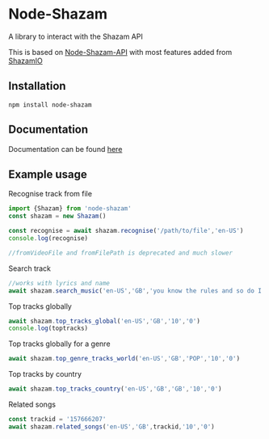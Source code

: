 # Node-Shazam
 A library to interact with the Shazam API

This is based on [Node-Shazam-API](https://github.com/asivery/node-shazam-api) with most features added from [ShazamIO](https://github.com/shazamio/ShazamIO)

## Installation
```
npm install node-shazam
```
## Documentation
Documentation can be found [here](https://scaranaraa.github.io/Node-Shazam/)

## Example usage

Recognise track from file
```js
import {Shazam} from 'node-shazam'
const shazam = new Shazam()

const recognise = await shazam.recognise('/path/to/file','en-US')
console.log(recognise)

//fromVideoFile and fromFilePath is deprecated and much slower
```

Search track
```js
//works with lyrics and name
await shazam.search_music('en-US','GB','you know the rules and so do I','1','0')
```

Top tracks globally
```js
await shazam.top_tracks_global('en-US','GB','10','0')
console.log(toptracks)
```

Top tracks globally for a genre
```js
await shazam.top_genre_tracks_world('en-US','GB','POP','10','0')
```

Top tracks by country
```js
await shazam.top_tracks_country('en-US','GB','GB','10','0')
```

Related songs
```js
const trackid = '157666207'
await shazam.related_songs('en-US','GB',trackid,'10','0')
```

